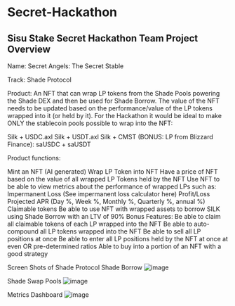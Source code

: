 # Secret-Hackathon
## Sisu Stake Secret Hackathon Team Project Overview

Name: Secret Angels: The Secret Stable 

Track: Shade Protocol 

Product: An NFT that can wrap LP tokens from the Shade Pools powering the Shade DEX and then be used for Shade Borrow. The value of the NFT needs to be updated based on the performance/value of the LP tokens wrapped into it (or held by it). For the Hackathon it would be ideal to make ONLY the stablecoin pools possible to wrap into the NFT: 

Silk + USDC.axl 
Silk + USDT.axl 
Silk + CMST
(BONUS: LP from Blizzard Finance): saUSDC + saUSDT

Product functions: 

Mint an NFT (AI generated)
Wrap LP Token into NFT 
Have a price of NFT based on the value of all wrapped LP Tokens held by the NFT
Use NFT to be able to view metrics about the performance of wrapped LPs such as: 
Impermanent Loss (See impermanent loss calculator here)
Profit/Loss
Projected APR (Day %, Week %, Monthly %, Quarterly %, annual %)
Claimable tokens
Be able to use NFT with wrapped assets to borrow SILK using Shade Borrow with an LTV of 90%
Bonus Features: 
Be able to claim all claimable tokens of each LP wrapped into the NFT
Be able to auto-compound all LP tokens wrapped into the NFT
Be able to sell all LP positions at once 
Be able to enter all LP positions held by the NFT at once at even OR pre-determined ratios 
Able to buy into a portion of an NFT with a good strategy 

Screen Shots of Shade Protocol 
Shade Borrow 
![image](https://user-images.githubusercontent.com/106693799/236632947-0b736b7f-2934-4aaa-a5b5-258c7627603a.png)


Shade Swap Pools 
![image](https://user-images.githubusercontent.com/106693799/236632953-072f3fbc-51c8-48c1-acc2-dca2f1c7501b.png)


Metrics Dashboard
![image](https://user-images.githubusercontent.com/106693799/236632959-e1ba90e2-9501-489e-a216-0c63cdad1810.png)
